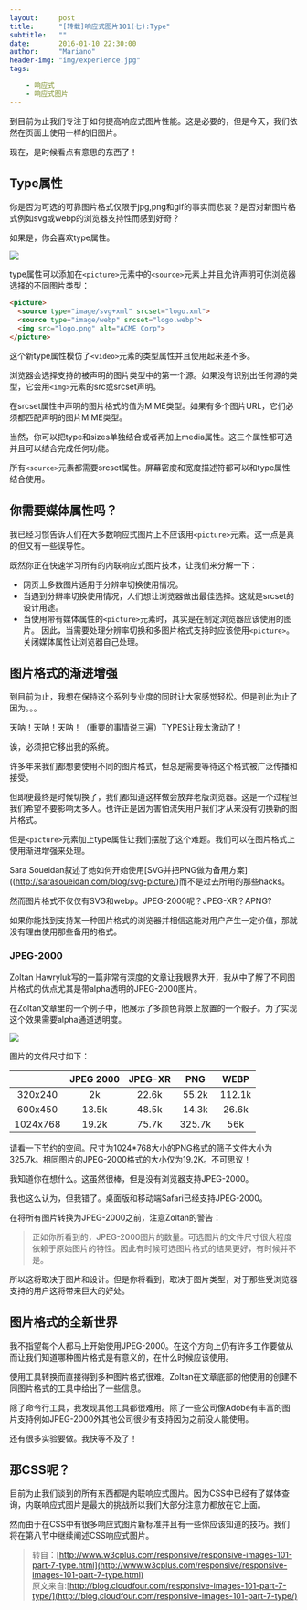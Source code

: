 ```yaml
---
layout:     post
title:      "[转载]响应式图片101(七):Type"
subtitle:   ""
date:       2016-01-10 22:30:00
author:     "Mariano"
header-img: "img/experience.jpg"
tags:  

    - 响应式 
    - 响应式图片
---     
```

    
 到目前为止我们专注于如何提高响应式图片性能。这是必要的，但是今天，我们依然在页面上使用一样的旧图片。

现在，是时候看点有意思的东西了！

## Type属性  


你是否为可选的可靠图片格式仅限于jpg,png和gif的事实而悲哀？是否对新图片格式例如svg或webp的浏览器支持性而感到好奇？

如果是，你会喜欢type属性。   

![]({{site.baseurl}}/img/picture-type.png)   

type属性可以添加在`<picture>`元素中的`<source>`元素上并且允许声明可供浏览器选择的不同图片类型：  

```html
<picture>
  <source type="image/svg+xml" srcset="logo.xml">
  <source type="image/webp" srcset="logo.webp"> 
  <img src="logo.png" alt="ACME Corp">
</picture>
```  

这个新type属性模仿了`<video>`元素的类型属性并且使用起来差不多。

浏览器会选择支持的被声明的图片类型中的第一个源。如果没有识别出任何源的类型，它会用`<img>`元素的src或srcset声明。

在srcset属性中声明的图片格式的值为MIME类型。如果有多个图片URL，它们必须都匹配声明的图片MIME类型。

当然，你可以把type和sizes单独结合或者再加上media属性。这三个属性都可选并且可以结合完成任何功能。

所有`<source>`元素都需要srcset属性。屏幕密度和宽度描述符都可以和type属性结合使用。

## 你需要媒体属性吗？

我已经习惯告诉人们在大多数响应式图片上不应该用`<picture>`元素。这一点是真的但又有一些误导性。

既然你正在快速学习所有的内联响应式图片技术，让我们来分解一下：

* 网页上多数图片适用于分辨率切换使用情况。
* 当遇到分辨率切换使用情况，人们想让浏览器做出最佳选择。这就是srcset的设计用途。
* 当使用带有媒体属性的`<picture>`元素时，其实是在制定浏览器应该使用的图片。
因此，当需要处理分辨率切换和多图片格式支持时应该使用`<picture>`。关闭媒体属性让浏览器自己处理。

## 图片格式的渐进增强  


到目前为止，我想在保持这个系列专业度的同时让大家感觉轻松。但是到此为止了因为。。。

天呐！天呐！天呐！（重要的事情说三遍）TYPES让我太激动了！

诶，必须把它移出我的系统。

许多年来我们都想要使用不同的图片格式，但总是需要等待这个格式被广泛传播和接受。

但即便最终是时候切换了，我们都知道这样做会放弃老版浏览器。这是一个过程但我们希望不要影响太多人。也许正是因为害怕流失用户我们才从来没有切换新的图片格式。

但是`<picture>`元素加上type属性让我们摆脱了这个难题。我们可以在图片格式上使用渐进增强来处理。

Sara Soueidan叙述了她如何开始使用[SVG并把PNG做为备用方案]((http://sarasoueidan.com/blog/svg-picture/)而不是过去所用的那些hacks。

然而图片格式不仅仅有SVG和webp。JPEG-2000呢？JPEG-XR？APNG?

如果你能找到支持某一种图片格式的浏览器并相信这能对用户产生一定价值，那就没有理由使用那些备用的格式。

### JPEG-2000  


Zoltan Hawryluk写的一篇非常有深度的文章让我眼界大开，我从中了解了不同图片格式的优点尤其是带alpha透明的JPEG-2000图片。

在Zoltan文章里的一个例子中，他展示了多颜色背景上放置的一个骰子。为了实现这个效果需要alpha通道透明度。  

![]({{site.baseurl}}/img/alpha-dice.jpg)  

图片的文件尺寸如下：  

||JPEG 2000|JPEG-XR|PNG|WEBP|
|:----:|:-----:|:-----:|:------:|:------:|
|320x240|2k|22.6k|55.2k|112.1k|
|600x450|13.5k|48.5k|14.3k|26.6k|
|1024x768|19.2k|75.7k|325.7k|56k|


请看一下节约的空间。尺寸为1024*768大小的PNG格式的筛子文件大小为325.7k。相同图片的JPEG-2000格式的大小仅为19.2K。不可思议！

我知道你在想什么。这虽然很棒，但是没有浏览器支持JPEG-2000。

我也这么认为，但我错了。桌面版和移动端Safari已经支持JPEG-2000。

在将所有图片转换为JPEG-2000之前，注意Zoltan的警告：  

>正如你所看到的，JPEG-2000图片的数量。可选图片的文件尺寸很大程度依赖于原始图片的特性。因此有时候可选图片格式的结果更好，有时候并不是。    

所以这将取决于图片和设计。但是你将看到，取决于图片类型，对于那些受浏览器支持的用户这将带来巨大的好处。  


## 图片格式的全新世界

我不指望每个人都马上开始使用JPEG-2000。在这个方向上仍有许多工作要做从而让我们知道哪种图片格式是有意义的，在什么时候应该使用。

使用工具转换而直接得到多种图片格式很难。Zoltan在文章底部的他使用的创建不同图片格式的工具中给出了一些信息。

除了命令行工具，我发现其他工具都很难用。除了一些公司像Adobe有丰富的图片支持例如JPEG-2000外其他公司很少有支持因为之前没人能使用。

还有很多实验要做。我快等不及了！  

## 那CSS呢？

目前为止我们谈到的所有东西都是内联响应式图片。因为CSS中已经有了媒体查询，内联响应式图片是最大的挑战所以我们大部分注意力都放在它上面。

然而由于在CSS中有很多响应式图片新标准并且有一些你应该知道的技巧。我们将在第八节中继续阐述CSS响应式图片。


>转自：[http://www.w3cplus.com/responsive/responsive-images-101-part-7-type.html](http://www.w3cplus.com/responsive/responsive-images-101-part-7-type.html)  
原文来自:[http://blog.cloudfour.com/responsive-images-101-part-7-type/](http://blog.cloudfour.com/responsive-images-101-part-7-type/)
